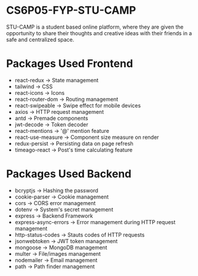 # CS6P05-FYP-STU-CAMP
STU-CAMP is a student based online platform, where they are given the opportunity to share their thoughts and creative ideas with their friends in a safe and centralized space.

# Packages Used Frontend
* react-redux -> State management
* tailwind -> CSS
* react-icons -> Icons
* react-router-dom -> Routing management
* react-swipeable -> Swipe effect for mobile devices
* axios -> HTTP request management
* antd -> Premade components
* jwt-decode -> Token decoder
* react-mentions -> '@' mention feature
* react-use-measure -> Component size measure on render 
* redux-persist -> Persisting data on page refresh
* timeago-react -> Post's time calculating feature 

# Packages Used Backend
* bcryptjs -> Hashing the password
* cookie-parser -> Cookie management
* cors -> CORS error management
* dotenv -> System's secret management
* express -> Backend Framework
* express-async-errors -> Error management during HTTP request management
* http-status-codes -> Stauts codes of HTTP requests
* jsonwebtoken -> JWT token management
* mongoose -> MongoDB management 
* multer -> File/images management
* nodemailer -> Email management
* path -> Path finder management
